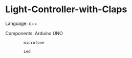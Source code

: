 # Light-Controller-with-Claps
Language: c++

Components: Arduino UNO

            microfone
            
            Led
